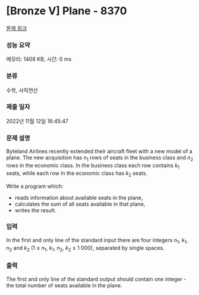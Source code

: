 # [Bronze V] Plane - 8370 

[문제 링크](https://www.acmicpc.net/problem/8370) 

### 성능 요약

메모리: 1408 KB, 시간: 0 ms

### 분류

수학, 사칙연산

### 제출 일자

2022년 11월 12일 16:45:47

### 문제 설명

<p>Byteland Airlines recently extended their aircraft fleet with a new model of a plane. The new acquisition has <em>n</em><sub>1</sub> rows of seats in the business class and <em>n</em><sub>2</sub> rows in the economic class. In the business class each row contains <em>k</em><sub>1</sub> seats, while each row in the economic class has <em>k</em><sub>2</sub> seats.</p>

<p>Write a program which:</p>

<ul>
	<li>reads information about available seats in the plane,</li>
	<li>calculates the sum of all seats available in that plane,</li>
	<li>writes the result.</li>
</ul>

### 입력 

 <p>In the first and only line of the standard input there are four integers <em>n</em><sub>1</sub>, <em>k</em><sub>1</sub>, <em>n</em><sub>2</sub> and <em>k</em><sub>2</sub> (1 ≤ <em>n</em><sub>1</sub>, <em>k</em><sub>1</sub>, <em>n</em><sub>2</sub>, <em>k</em><sub>2</sub> ≤ 1 000), separated by single spaces.</p>

### 출력 

 <p>The first and only line of the standard output should contain one integer - the total number of seats available in the plane.</p>

